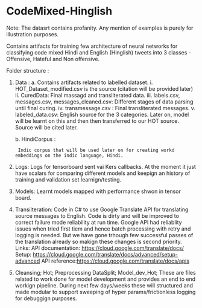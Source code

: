 
# CodeMixed-Hinglish
Note: The datasrt contains profanity. Any mention of examples is purely for illustration purposes. 

Contains artifacts for training few architecture of neural networks for classifying code mixed Hindi and English (Hinglish) tweets into 3 classes - Offensive, Hateful and Non offensive. 

Folder structure : 
1. Data : 
	a. Contains artifacts related to labelled dataset.
		i. HOT_Dataset_modified.csv is the source (citation will be provided later)
		ii. CuredData:
			Final massagd and transliterated data. 
		iii. labels.csv, messages.csv, messages_cleaned.csv: Different stages of data parsing until final curing. 
		iv. transmessage.csv : Final transliterated messages.
		v. labeled_data.csv: English source for the 3 categories. Later on, model will be learnt on this and then then transferred to our HOT source. 
		Source will be cited later. 
		
	b. HindiCorpus :
		
		Indic corpus that will be used later on for creating workd embeddings on the indic language, Hindi. 

2. 	Logs:
		Logs for tensorboard sent vai Kers callbacks. At the moment it just have scalars for comparing different models
		and keepign an history of training and validation set learnign/testing. 
		
3. 	Models:
		Learnt models mapped with performance shwon in tensor board. 

4. 	Transilteration: 
		Code in C# to use Google Translate API for translating source messages to English. Code is dirty and will be improved to correct failure mode reliability at run time. Google API had reliablity issues 
		when tried first tiem and hence batch processing with retry and logging is needed. But we have gone trhough few successful passes of the translation already so makign these changes is second priority. 
		Links: 
		API documentation: https://cloud.google.com/translate/docs/
		Setup: https://cloud.google.com/translate/docs/advanced/setup-advanced
		API reference:https://cloud.google.com/translate/docs/apis
5.  Cleansing;
	Hot;
	Preprocessing
	DataSplit;
	Model_dev_Hot; 
		These are files related to work done for model development and provides an end to end workign pipeline. During next few days/weeks these will structured and made modular 
		to support sweeping of hyper params/frictionless logging for debuggign purposes. 
		
		
		
		
		
		
		
	
			
		